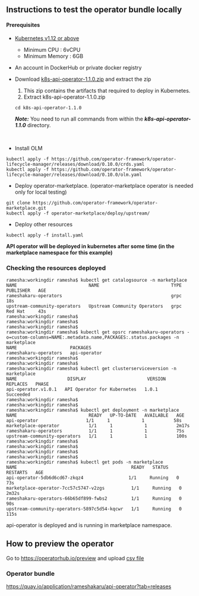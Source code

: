 ## Instructions to test the operator bundle locally

#### Prerequisites

- [Kubernetes v1.12 or above](https://Kubernetes.io/docs/setup/) <br>

    - Minimum CPU : 6vCPU
    - Minimum Memory : 6GB

- An account in DockerHub or private docker registry

- Download [k8s-api-operator-1.1.0.zip](https://github.com/wso2/k8s-api-operator/releases/download/v1.1.0/k8s-api-operator-1.1.0.zip) and extract the zip

    1. This zip contains the artifacts that required to deploy in Kubernetes.
    2. Extract k8s-api-operator-1.1.0.zip
    
    ```
    cd k8s-api-operator-1.1.0
    ```
 
    **_Note:_** You need to run all commands from within the ***k8s-api-operator-1.1.0*** directory.

<br />

- Install OLM
```
kubectl apply -f https://github.com/operator-framework/operator-lifecycle-manager/releases/download/0.10.0/crds.yaml
kubectl apply -f https://github.com/operator-framework/operator-lifecycle-manager/releases/download/0.10.0/olm.yaml
```

- Deploy operator-marketplace. (operator-marketplace operator is needed only for local testing)
```
git clone https://github.com/operator-framework/operator-marketplace.git
kubectl apply -f operator-marketplace/deploy/upstream/
```
- Deploy other resources
```
kubectl apply -f install.yaml 
```

**API operator will be deployed in kubernetes after some time (in the marketplace namespace for this example)**

### Checking the resources deployed

```
ramesha:workingdir ramesha$ kubectl get catalogsource -n marketplace
NAME                           NAME                           TYPE   PUBLISHER   AGE
rameshakaru-operators                                         grpc               18s
upstream-community-operators   Upstream Community Operators   grpc   Red Hat     43s
ramesha:workingdir ramesha$ 
ramesha:workingdir ramesha$ 
ramesha:workingdir ramesha$ 
ramesha:workingdir ramesha$ kubectl get opsrc rameshakaru-operators -o=custom-columns=NAME:.metadata.name,PACKAGES:.status.packages -n marketplace
NAME                    PACKAGES
rameshakaru-operators   api-operator
ramesha:workingdir ramesha$ 
ramesha:workingdir ramesha$ 
ramesha:workingdir ramesha$ kubectl get clusterserviceversion -n marketplace
NAME                   DISPLAY                       VERSION   REPLACES   PHASE
api-operator.v1.0.1   API Operator for Kubernetes   1.0.1                Succeeded
ramesha:workingdir ramesha$ 
ramesha:workingdir ramesha$ 
ramesha:workingdir ramesha$ kubectl get deployment -n marketplace
NAME                           READY   UP-TO-DATE   AVAILABLE   AGE
api-operator                  1/1     1            1           58s
marketplace-operator           1/1     1            1           2m17s
rameshakaru-operators          1/1     1            1           75s
upstream-community-operators   1/1     1            1           100s
ramesha:workingdir ramesha$ 
ramesha:workingdir ramesha$ 
ramesha:workingdir ramesha$ 
ramesha:workingdir ramesha$ 
ramesha:workingdir ramesha$ kubectl get pods -n marketplace
NAME                                           READY   STATUS    RESTARTS   AGE
api-operator-5db6d6cd67-zkqz4                 1/1     Running   0          73s
marketplace-operator-7cc57c5747-v2zgs          1/1     Running   0          2m32s
rameshakaru-operators-66b65df899-fwbs2         1/1     Running   0          90s
upstream-community-operators-5897c5d54-kqcwr   1/1     Running   0          115s

```
api-operator is deployed and is running in marketplace namespace.

## How to preview the operator

Go to  https://operatorhub.io/preview and upload [csv file](api-operator/1.0.1/api-operator.v1.0.1.clusterserviceversion.yaml)

### Operator bundle

https://quay.io/application/rameshakaru/api-operator?tab=releases